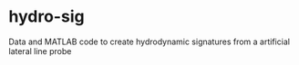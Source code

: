 # hydro-sig
Data and MATLAB code to create hydrodynamic signatures from a artificial lateral line probe
